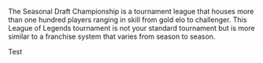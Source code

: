 The Seasonal Draft Championship is a tournament league that houses more than 
one hundred players ranging in skill from gold elo to challenger.
This League of Legends tournament is not your standard tournament but is 
more similar to a franchise system that varies from season to season.

Test